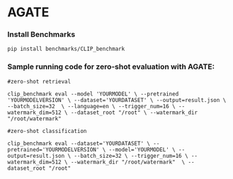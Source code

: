 # AGATE

### Install Benchmarks

`pip install benchmarks/CLIP_benchmark`

### Sample running code for zero-shot evaluation with AGATE:

`#zero-shot retrieval` 

`clip_benchmark eval --model 'YOURMODEL' \
                    --pretrained 'YOURMODELVERSION' \
                    --dataset='YOURDATASET' \
                    --output=result.json \
                    --batch_size=32  \
                    --language=en \
                    --trigger_num=16 \
                    --watermark_dim=512 \
                    --dataset_root "/root" \
                    --watermark_dir "/root/watermark"   `               

`#zero-shot classification` 

`clip_benchmark eval --dataset='YOURDATASET' \
                    --pretrained='YOURMODELVERSION' \
                    --model='YOURMODEL' \
                    --output=result.json \
                    --batch_size=32 \
                    --trigger_num=16 \
                    --watermark_dim=512 \
                    --watermark_dir "/root/watermark"  \
                    --dataset_root "/root" `
             
